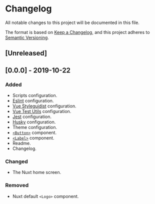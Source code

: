 # Changelog

All notable changes to this project will be documented in this file.

The format is based on [Keep a Changelog](https://keepachangelog.com/en/1.0.0/),
and this project adheres to [Semantic Versioning](https://semver.org/spec/v2.0.0.html).

## [Unreleased]

## [0.0.0] - 2019-10-22

### Added

- Scripts configuration.
- [Eslint](https://eslint.org/) configuration.
- [Vue Styleguidist](https://vue-styleguidist.github.io/) configuration.
- [Vue Test Utils](https://vue-test-utils.vuejs.org/) configuration.
- [Jest](https://jestjs.io) configuration.
- [Husky](https://github.com/typicode/husky) configuration.
- Theme configuration.
- [`<Button>`](/components/Button) component.
- [`<Label>`](/components/Label) component.
- Readme.
- Changelog.

### Changed

- The Nuxt home screen.

### Removed

- Nuxt default `<Logo>` component.
